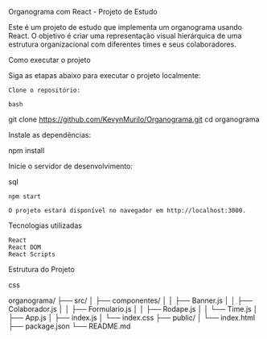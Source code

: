 Organograma com React - Projeto de Estudo

Este é um projeto de estudo que implementa um organograma usando React. O objetivo é criar uma representação visual hierárquica de uma estrutura organizacional com diferentes times e seus colaboradores.

Como executar o projeto

Siga as etapas abaixo para executar o projeto localmente:

    Clone o repositório:

    bash

git clone <https://github.com/KevynMurilo/Organograma.git>
cd organograma

Instale as dependências:

npm install

Inicie o servidor de desenvolvimento:

sql

    npm start

    O projeto estará disponível no navegador em http://localhost:3000.

Tecnologias utilizadas

    React
    React DOM
    React Scripts

Estrutura do Projeto

css

organograma/
  ├── src/
  │   ├── componentes/
  │   │   ├── Banner.js
  │   │   ├── Colaborador.js
  │   │   ├── Formulario.js
  │   │   ├── Rodape.js
  │   │   └── Time.js
  │   ├── App.js
  │   ├── index.js
  │   └── index.css
  ├── public/
  │   └── index.html
  ├── package.json
  └── README.md



